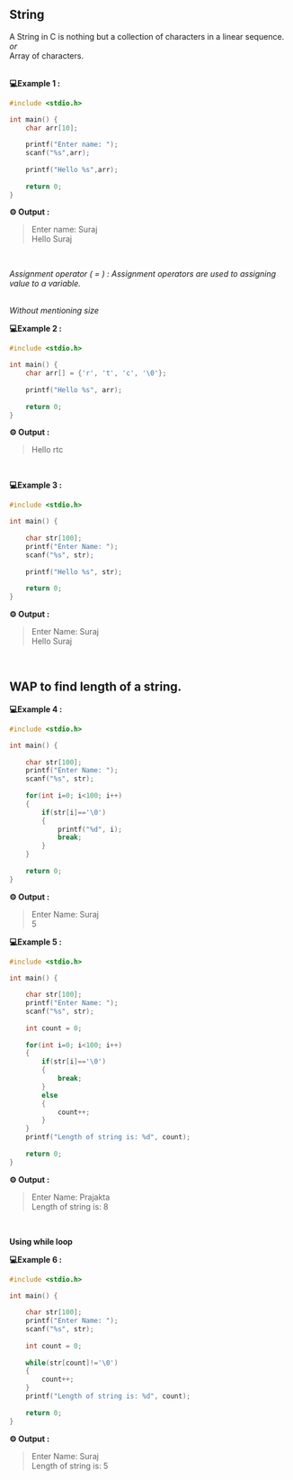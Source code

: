 ## String

A String in C is nothing but a collection of characters in a linear sequence. <br>*or*<br> Array of characters.<br><br>

**💻Example 1 :**

```c
#include <stdio.h>

int main() {
    char arr[10];
    
    printf("Enter name: ");
    scanf("%s",arr);
    
    printf("Hello %s",arr);
    
    return 0;
}
```
**⚙️ Output :** 
>Enter name: Suraj<br>
Hello Suraj

<br>

*Assignment operator ( = ) : Assignment operators are used to assigning value to a variable.*<br><br>

_Without mentioning size_

**💻Example 2 :**
```c
#include <stdio.h>

int main() {
    char arr[] = {'r', 't', 'c', '\0'};
    
    printf("Hello %s", arr);
    
    return 0;
}
```
**⚙️ Output :** 
>Hello rtc

<br>

**💻Example 3 :**
```c
#include <stdio.h>

int main() {
    
    char str[100];
    printf("Enter Name: ");
    scanf("%s", str);
    
    printf("Hello %s", str);
    
    return 0;
}
```
**⚙️ Output :** 
>Enter Name: Suraj<br>
Hello Suraj

<br>

## WAP to find length of a string.
**💻Example 4 :**
```c
#include <stdio.h>

int main() {
    
    char str[100];
    printf("Enter Name: ");
    scanf("%s", str);
    
    for(int i=0; i<100; i++)
    {
        if(str[i]=='\0')
        {
            printf("%d", i);
            break;
        }
    }
    
    return 0;
}
```
**⚙️ Output :** 
>Enter Name: Suraj<br>
5

**💻Example 5 :**
```c
#include <stdio.h>

int main() {
    
    char str[100];
    printf("Enter Name: ");
    scanf("%s", str);
    
    int count = 0;
    
    for(int i=0; i<100; i++)
    {
        if(str[i]=='\0')
        {
            break;
        }
        else
        {
            count++;
        }
    }
    printf("Length of string is: %d", count);
    
    return 0;
}
```
**⚙️ Output :** 
>Enter Name: Prajakta<br>
Length of string is: 8

<br>

**Using while loop**

**💻Example 6 :**
```c
#include <stdio.h>

int main() {
    
    char str[100];
    printf("Enter Name: ");
    scanf("%s", str);
    
    int count = 0;
    
    while(str[count]!='\0')
    {
        count++;
    }
    printf("Length of string is: %d", count);
    
    return 0;
}
```
**⚙️ Output :** 
>Enter Name: Suraj<br>
Length of string is: 5

<br>
